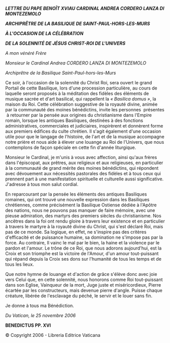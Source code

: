 ***LETTRE DU PAPE BENOÎT XVI******AU CARDINAL ANDREA CORDERO LANZA DI MONTEZEMOLO***

***ARCHIPRÊTRE DE LA BASILIQUE DE SAINT-PAUL-HORS-LES-MURS***

***À L'OCCASION DE LA CÉLÉBRATION***

***DE LA SOLENNITÉ DE JÉSUS CHRIST-ROI DE L'UNIVERS***

*A mon vénéré Frère*

*Monsieur le Cardinal Andrea CORDERO LANZA DI MONTEZEMOLO*

*Archiprêtre de la Basilique Saint-Paul-hors-les-Murs*

Ce soir, à l'occasion de la solennité du Christ Roi, sera ouvert le grand Portail de cette Basilique, lors d'une procession particulière, au cours de laquelle seront proposés à la méditation des fidèles des éléments de musique sacrée et d'art basilical, qui rappellent la *« *Basilica domus* »*, la maison du Roi. Cette célébration suggestive de la royauté divine, animée par la communauté des moines bénédictins, invite les personnes  présentes  à retourner par la pensée aux origines du christianisme dans l'Empire romain, lorsque les antiques Basiliques, destinées à des fonctions administratives, commerciales et judiciaires, inspirèrent et donnèrent forme aux premiers édifices du culte chrétien. Il s'agit également d'une occasion utile pour que le langage de l'histoire, de l'art et de la musique accompagne notre prière et nous aide à élever une louange au Roi de l'Univers, que nous contemplons de façon spéciale en cette fin d'année liturgique.

Monsieur le Cardinal, je m'unis à vous avec affection, ainsi qu'aux frères dans l'épiscopat, aux prêtres, aux religieux et aux religieuses, en particulier à la communauté de grand mérite des moines bénédictins, qui répondent avec dévouement aux nécessités pastorales des fidèles et à tous ceux qui prennent part à une manifestation spirituelle et culturelle aussi significative. J'adresse à tous mon salut cordial.

En reparcourant par la pensée les éléments des antiques Basiliques romaines, qui ont trouvé une nouvelle expression dans les Basiliques chrétiennes, comme précisément la Basilique Ostiense dédiée à l'Apôtre des nations, nous ne pouvons pas manquer de faire mémoire, avec une pieuse admiration, des martyrs des premiers siècles du christianisme. Nos ancêtres dans la foi ont rendu gloire à travers leur existence et en particulier à travers le martyre à la royauté divine du Christ, qui s'est déclaré Roi, mais pas de ce monde. Sa logique, en effet, ne s'inspire pas des critères d'efficacité et de puissance humaine, sa domination ne s'impose pas par la force. Au contraire, Il vainc le mal par le bien, la haine et la violence par le pardon et l'amour. Le trône de ce Roi, que nous adorons aujourd'hui, est la Croix et son triomphe est la victoire de l'Amour, d'un amour tout-puissant qui répand depuis la Croix ses dons sur l'humanité de tous les temps et de tous les lieux.

Que notre hymne de louange et d'action de grâce s'élève donc avec joie vers Celui que, en cette solennité, nous honorons comme Roi tout-puissant dans son Eglise, Vainqueur de la mort, Juge juste et miséricordieux, Pierre écartée par les constructeurs, mais devenue pierre d'angle. Puisse chaque créature, libérée de l'esclavage du péché, le servir et le louer sans fin.

Je donne à tous ma Bénédiction.

*Du Vatican, le 25 novembre 2006*

**BENEDICTUS PP. XVI**

© Copyright 2006 - Libreria Editrice Vaticana